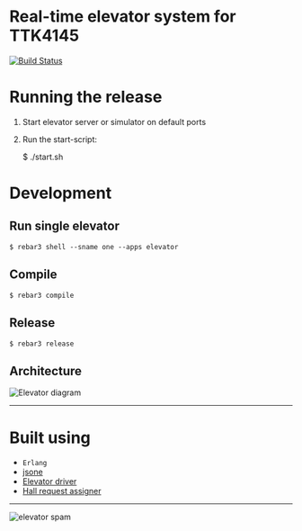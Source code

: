 Real-time elevator system for TTK4145
=====
[![Build Status](https://travis-ci.com/TTK4145/project-wrong_on_so_many_levels.svg?token=VaZNdDabsDWKmoAAY6fP&branch=master)](https://travis-ci.com/TTK4145/project-wrong_on_so_many_levels)

# Running the release

1. Start elevator server or simulator on default ports
2. Run the start-script:

    $ ./start.sh

# Development
## Run single elevator
    $ rebar3 shell --sname one --apps elevator
## Compile
    $ rebar3 compile
## Release
    $ rebar3 release

Architecture
----
![Elevator diagram](https://github.com/TTK4145/project-wrong_on_so_many_levels/raw/master/doc/Sanntid_moduler.png)

----

# Built using
- `Erlang`
- [jsone](https://github.com/sile/jsone)
- [Elevator driver](https://github.com/TTK4145/driver-erlang)
- [Hall request assigner](https://github.com/TTK4145/Project-resources/tree/master/cost_fns/hall_request_assigner)
----

![elevator spam](https://media.giphy.com/media/MNepUUKWUjvi0/giphy.gif)

